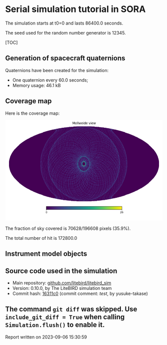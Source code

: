 # Serial simulation tutorial in SORA



The simulation starts at t0=0 and lasts 86400.0 seconds.

The seed used for the random number generator is 12345.

[TOC]



## Generation of spacecraft quaternions

Quaternions have been created for the simulation:

- One quaternion every 60.0 seconds;
- Memory usage: 46.1 kB




## Coverage map

Here is the coverage map:

![](coverage_map.png)

The fraction of sky covered is 70628/196608 pixels
(35.9%).

The total number of hit is 172800.0

## Instrument model objects



## Source code used in the simulation

-   Main repository: [github.com/litebird/litebird_sim](https://github.com/litebird/litebird_sim)
-   Version: 0.10.0, by The LiteBIRD simulation team
-   Commit hash: [16311c0](https://github.com/litebird/litebird_sim/commit/16311c01e4464a2affd9c6d301314d5e0fcb4bbc)
    (commit comment: *test*, by yusuke-takase)



The command `git diff` was skipped. Use `include_git_diff = True` when
calling `Simulation.flush()` to enable it.
---

Report written on 2023-09-06 15:30:59

